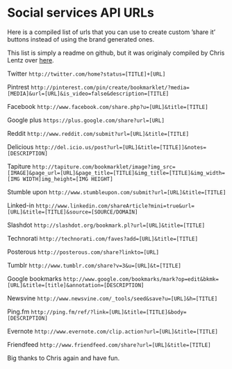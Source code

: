 # Social services API URLs

Here is a compiled list of urls that you can use to create custom ’share it’ buttons instead of using the brand generated ones.

This list is simply a readme on github, but it was originaly compiled by Chris Lentz over [here](http://atlchris.com/1665/how-to-create-custom-share-buttons-for-all-the-popular-social-services/).




Twitter
```http://twitter.com/home?status=[TITLE]+[URL]```

Pintrest
```http://pinterest.com/pin/create/bookmarklet/?media=[MEDIA]&url=[URL]&is_video=false&description=[TITLE]```

Facebook
```http://www.facebook.com/share.php?u=[URL]&title=[TITLE]```

Google plus
```https://plus.google.com/share?url=[URL]```

Reddit
```http://www.reddit.com/submit?url=[URL]&title=[TITLE]```

Delicious
```http://del.icio.us/post?url=[URL]&title=[TITLE]]&notes=[DESCRIPTION]```

Tapiture
```http://tapiture.com/bookmarklet/image?img_src=[IMAGE]&page_url=[URL]&page_title=[TITLE]&img_title=[TITLE]&img_width=[IMG WIDTH]img_height=[IMG HEIGHT]```

Stumble upon
```http://www.stumbleupon.com/submit?url=[URL]&title=[TITLE]```

Linked-in
```http://www.linkedin.com/shareArticle?mini=true&url=[URL]&title=[TITLE]&source=[SOURCE/DOMAIN]```

Slashdot
```http://slashdot.org/bookmark.pl?url=[URL]&title=[TITLE]```

Technorati
```http://technorati.com/faves?add=[URL]&title=[TITLE]```

Posterous
```http://posterous.com/share?linkto=[URL]```

Tumblr
```http://www.tumblr.com/share?v=3&u=[URL]&t=[TITLE]```

Google bookmarks
```http://www.google.com/bookmarks/mark?op=edit&bkmk=[URL]&title=[title]&annotation=[DESCRIPTION]```


Newsvine
```http://www.newsvine.com/_tools/seed&save?u=[URL]&h=[TITLE]```

Ping.fm
```http://ping.fm/ref/?link=[URL]&title=[TITLE]&body=[DESCRIPTION]```

Evernote
```http://www.evernote.com/clip.action?url=[URL]&title=[TITLE]```

Friendfeed
```http://www.friendfeed.com/share?url=[URL]&title=[TITLE]```


Big thanks to Chris again and have fun.